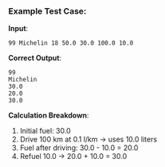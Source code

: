 ### Example Test Case:

**Input**:
```
99 Michelin 18 50.0 30.0 100.0 10.0
```

**Correct Output**:
```
99
Michelin
30.0
20.0
30.0
```

**Calculation Breakdown**:
1. Initial fuel: 30.0
2. Drive 100 km at 0.1 l/km → uses 10.0 liters
3. Fuel after driving: 30.0 - 10.0 = 20.0
4. Refuel 10.0 → 20.0 + 10.0 = 30.0
